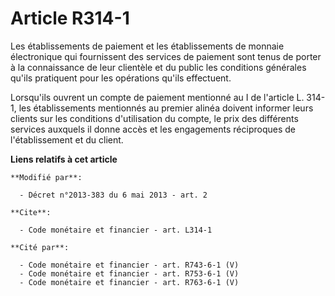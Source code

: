 # Article R314-1

Les établissements de paiement et les établissements de monnaie électronique qui fournissent des services de paiement sont
tenus de porter à la connaissance de leur clientèle et du public les conditions générales qu'ils pratiquent pour les
opérations qu'ils effectuent. 

Lorsqu'ils ouvrent un compte de paiement mentionné au I de l'article L. 314-1, les établissements mentionnés au premier
alinéa doivent informer leurs clients sur les conditions d'utilisation du compte, le prix des différents services auxquels il
donne accès et les engagements réciproques de l'établissement et du client.

**Liens relatifs à cet article**

	**Modifié par**:

	  - Décret n°2013-383 du 6 mai 2013 - art. 2

	**Cite**:

	  - Code monétaire et financier - art. L314-1

	**Cité par**:

	  - Code monétaire et financier - art. R743-6-1 (V)
	  - Code monétaire et financier - art. R753-6-1 (V)
	  - Code monétaire et financier - art. R763-6-1 (V)
